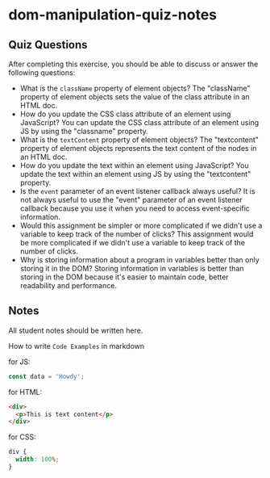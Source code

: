 # dom-manipulation-quiz-notes

## Quiz Questions

After completing this exercise, you should be able to discuss or answer the following questions:

- What is the `className` property of element objects?
  The "className" property of element objects sets the value of the class attribute in an HTML doc.
- How do you update the CSS class attribute of an element using JavaScript?
  You can update the CSS class attribute of an element using JS by using the "classname" property.
- What is the `textContent` property of element objects?
  The "textcontent" property of element objects represents the text content of the nodes in an HTML doc.
- How do you update the text within an element using JavaScript?
  You update the text within an element using JS by using the "textcontent" property.
- Is the `event` parameter of an event listener callback always useful?
  It is not always useful to use the "event" parameter of an event listener callback because you use it when you need to access event-specific information.
- Would this assignment be simpler or more complicated if we didn't use a variable to keep track of the number of clicks?
  This assignment would be more complicated if we didn't use a variable to keep track of the number of clicks.
- Why is storing information about a program in variables better than only storing it in the DOM?
  Storing information in variables is better than storing in the DOM because it's easier to maintain code, better readability and performance.

## Notes

All student notes should be written here.

How to write `Code Examples` in markdown

for JS:

```javascript
const data = 'Howdy';
```

for HTML:

```html
<div>
  <p>This is text content</p>
</div>
```

for CSS:

```css
div {
  width: 100%;
}
```
